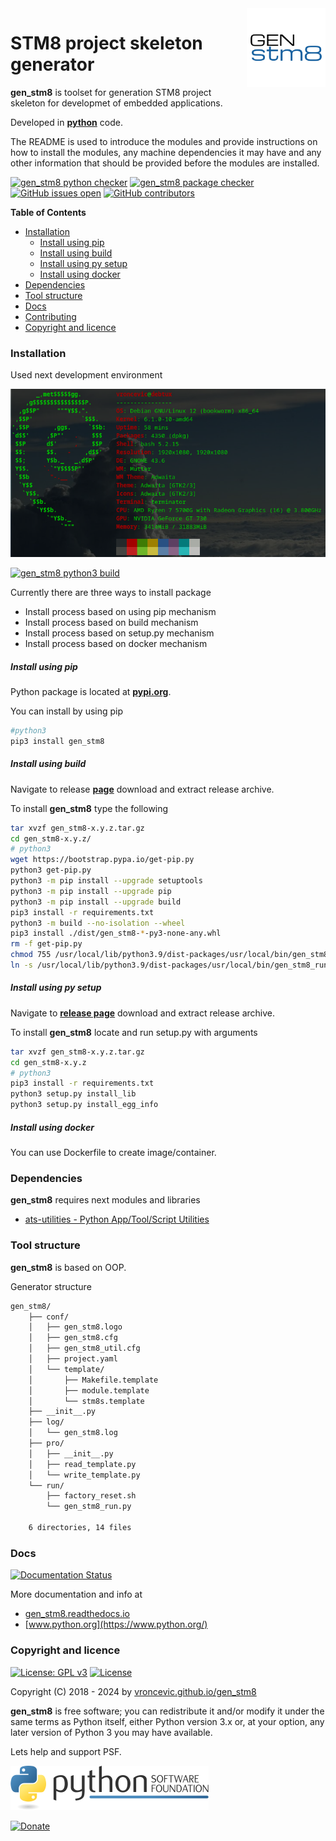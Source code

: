<img align="right" src="https://raw.githubusercontent.com/vroncevic/gen_stm8/dev/docs/gen_stm8_logo.png" width="25%">

# STM8 project skeleton generator

**gen_stm8** is toolset for generation STM8 project skeleton for
developmet of embedded applications.

Developed in **[python](https://www.python.org/)** code.

The README is used to introduce the modules and provide instructions on
how to install the modules, any machine dependencies it may have and any
other information that should be provided before the modules are installed.

[![gen_stm8 python checker](https://github.com/vroncevic/gen_stm8/actions/workflows/gen_stm8_python_checker.yml/badge.svg)](https://github.com/vroncevic/gen_stm8/actions/workflows/gen_stm8_python_checker.yml) [![gen_stm8 package checker](https://github.com/vroncevic/gen_stm8/actions/workflows/gen_stm8_package_checker.yml/badge.svg)](https://github.com/vroncevic/gen_stm8/actions/workflows/gen_stm8_package.yml) [![GitHub issues open](https://img.shields.io/github/issues/vroncevic/gen_stm8.svg)](https://github.com/vroncevic/gen_stm8/issues) [![GitHub contributors](https://img.shields.io/github/contributors/vroncevic/gen_stm8.svg)](https://github.com/vroncevic/gen_stm8/graphs/contributors)

<!-- START doctoc generated TOC please keep comment here to allow auto update -->
<!-- DON'T EDIT THIS SECTION, INSTEAD RE-RUN doctoc TO UPDATE -->
**Table of Contents**

- [Installation](#installation)
    - [Install using pip](#install-using-pip)
    - [Install using build](#install-using-build)
    - [Install using py setup](#install-using-py-setup)
    - [Install using docker](#install-using-docker)
- [Dependencies](#dependencies)
- [Tool structure](#tool-structure)
- [Docs](#docs)
- [Contributing](#contributing)
- [Copyright and licence](#copyright-and-licence)

<!-- END doctoc generated TOC please keep comment here to allow auto update -->

### Installation

Used next development environment

![debian linux os](https://raw.githubusercontent.com/vroncevic/gen_stm8/dev/docs/debtux.png)

[![gen_stm8 python3 build](https://github.com/vroncevic/gen_stm8/actions/workflows/gen_stm8_python3_build.yml/badge.svg)](https://github.com/vroncevic/gen_stm8/actions/workflows/gen_stm8_python3_build.yml)

Currently there are three ways to install package
* Install process based on using pip mechanism
* Install process based on build mechanism
* Install process based on setup.py mechanism
* Install process based on docker mechanism

##### Install using pip

Python package is located at **[pypi.org](https://pypi.org/project/gen_stm8/)**.

You can install by using pip

```bash
#python3
pip3 install gen_stm8
```

##### Install using build

Navigate to release **[page](https://github.com/vroncevic/gen_stm8/releases/)** download and extract release archive.

To install **gen_stm8** type the following

```bash
tar xvzf gen_stm8-x.y.z.tar.gz
cd gen_stm8-x.y.z/
# python3
wget https://bootstrap.pypa.io/get-pip.py
python3 get-pip.py 
python3 -m pip install --upgrade setuptools
python3 -m pip install --upgrade pip
python3 -m pip install --upgrade build
pip3 install -r requirements.txt
python3 -m build --no-isolation --wheel
pip3 install ./dist/gen_stm8-*-py3-none-any.whl
rm -f get-pip.py
chmod 755 /usr/local/lib/python3.9/dist-packages/usr/local/bin/gen_stm8_run.py
ln -s /usr/local/lib/python3.9/dist-packages/usr/local/bin/gen_stm8_run.py /usr/local/bin/gen_stm8_run.py
```

##### Install using py setup

Navigate to **[release page](https://github.com/vroncevic/gen_stm8/releases)** download and extract release archive.

To install **gen_stm8** locate and run setup.py with arguments

```bash
tar xvzf gen_stm8-x.y.z.tar.gz
cd gen_stm8-x.y.z
# python3
pip3 install -r requirements.txt
python3 setup.py install_lib
python3 setup.py install_egg_info
```

##### Install using docker

You can use Dockerfile to create image/container.

### Dependencies

**gen_stm8** requires next modules and libraries

- [ats-utilities - Python App/Tool/Script Utilities](https://vroncevic.github.io/ats_utilities)

### Tool structure

**gen_stm8** is based on OOP.

Generator structure

```bash
gen_stm8/
    ├── conf/
    │   ├── gen_stm8.logo
    │   ├── gen_stm8.cfg
    │   ├── gen_stm8_util.cfg
    │   ├── project.yaml
    │   └── template/
    │       ├── Makefile.template
    │       ├── module.template
    │       └── stm8s.template
    ├── __init__.py
    ├── log/
    │   └── gen_stm8.log
    ├── pro/
    │   ├── __init__.py
    │   ├── read_template.py
    │   └── write_template.py
    └── run/
        ├── factory_reset.sh
        └── gen_stm8_run.py

    6 directories, 14 files
```

### Docs

[![Documentation Status](https://readthedocs.org/projects/gen-stm8/badge/?version=latest)](https://gen-stm8.readthedocs.io/en/latest/?badge=latest)

More documentation and info at

- [gen_stm8.readthedocs.io](https://gen-stm8.readthedocs.io/)
- [www.python.org](https://www.python.org/)

### Copyright and licence

[![License: GPL v3](https://img.shields.io/badge/License-GPLv3-blue.svg)](https://www.gnu.org/licenses/gpl-3.0) [![License](https://img.shields.io/badge/License-Apache%202.0-blue.svg)](https://opensource.org/licenses/Apache-2.0)

Copyright (C) 2018 - 2024 by [vroncevic.github.io/gen_stm8](https://vroncevic.github.io/gen_stm8/)

**gen_stm8** is free software; you can redistribute it and/or modify
it under the same terms as Python itself, either Python version 3.x or,
at your option, any later version of Python 3 you may have available.

Lets help and support PSF.

[![Python Software Foundation](https://raw.githubusercontent.com/vroncevic/gen_stm8/dev/docs/psf-logo-alpha.png)](https://www.python.org/psf/)

[![Donate](https://www.paypalobjects.com/en_US/i/btn/btn_donateCC_LG.gif)](https://www.python.org/psf/donations/)